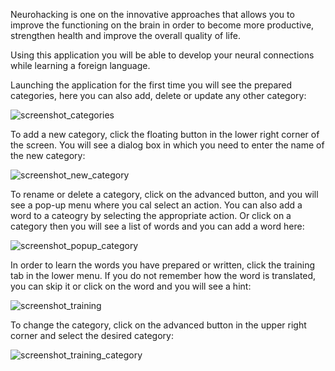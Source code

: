 Neurohacking is one on the innovative approaches that allows you to improve the functioning on the brain in order to become more productive, strengthen
health and improve the overall quality of life.

Using this application you will be able to develop your neural connections while learning a foreign language.

Launching the application for the first time you will see the prepared categories, here you can also add, delete or update any other category:

![screenshot_categories](https://user-images.githubusercontent.com/83659126/167780394-afa7e051-46f9-4d0b-962b-36cceb2fde07.jpg)

To add a new category, click the floating button in the lower right corner of the screen. You will see a dialog box in which you need to enter the name of
the new category:

![screenshot_new_category](https://user-images.githubusercontent.com/83659126/167780796-a96600e6-407a-4bcd-8f95-c4a28c520180.jpg)

To rename or delete a category, click on the advanced button, and you will see a pop-up menu where you cal select an action. You can also add a word to a
cateogry by selecting the appropriate action. Or click on a category then you will see a list of words and you can add a word here:

![screenshot_popup_category](https://user-images.githubusercontent.com/83659126/167780946-60426c63-eb46-4995-8081-123dcb6b3b38.jpg)

In order to learn the words you have prepared or written, click the training tab in the lower menu. If you do not remember how the word is translated, you
can skip it or click on the word and you will see a hint:

![screenshot_training](https://user-images.githubusercontent.com/83659126/167781142-43317887-ac5f-4f90-abf2-0dda674676ab.jpg)

To change the category, click on the advanced button in the upper right corner and select the desired category:

![screenshot_training_category](https://user-images.githubusercontent.com/83659126/167781360-02582694-d46d-4be0-806b-6b162a3129d5.jpg)

